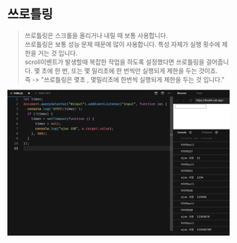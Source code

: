 # 쓰로틀링
> 쓰로틀링은 스크롤을 올리거나 내릴 때 보통 사용합니다. <br />
> 쓰로틀링은 보통 성능 문제 때문에 많이 사용합니다. 특성 자체가 실행 횟수에 제한을 거는 것 입니다. <br />
> scroll이벤트가 발생할때 복잡한 작업을 하도록 설정했다면 쓰로틀링을 걸어줍니다. 
> 몇 초에 한 번, 또는 몇 밀리초에 한 번씩만 실행되게 제한을 두는 것이죠.<br />
> 즉 -> "쓰로틀링은 몇초 , 몇밀리초에 한번씩 실행되게 제한을 두는 것 입니다." 

![쓰로틀링](/images/쓰로틀링.png)